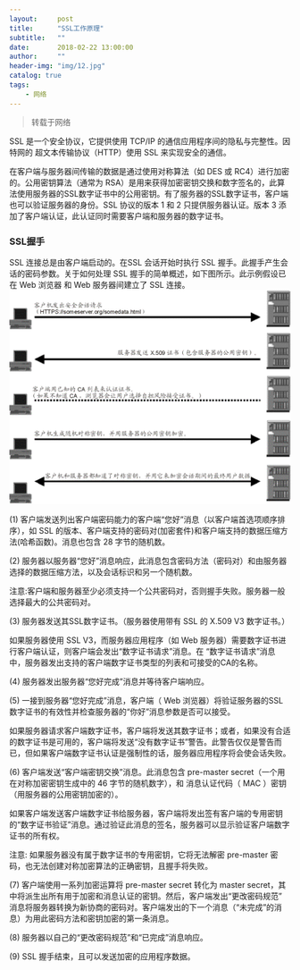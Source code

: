 ```yaml
---
layout:     post
title:      "SSL工作原理"
subtitle:   ""
date:       2018-02-22 13:00:00
author:     ""
header-img: "img/12.jpg"
catalog: true
tags:
    - 网络
---
```

>转载于网络

SSL 是一个安全协议，它提供使用 TCP/IP 的通信应用程序间的隐私与完整性。因特网的 超文本传输协议（HTTP）使用 SSL 来实现安全的通信。

在客户端与服务器间传输的数据是通过使用对称算法（如 DES 或 RC4）进行加密的。公用密钥算法（通常为 RSA）是用来获得加密密钥交换和数字签名的，此算法使用服务器的SSL数字证书中的公用密钥。有了服务器的SSL数字证书，客户端也可以验证服务器的身份。SSL 协议的版本 1 和 2 只提供服务器认证。版本 3 添加了客户端认证，此认证同时需要客户端和服务器的数字证书。

### SSL握手


SSL 连接总是由客户端启动的。在SSL 会话开始时执行 SSL 握手。此握手产生会话的密码参数。关于如何处理 SSL 握手的简单概述，如下图所示。此示例假设已在 Web 浏览器 和 Web 服务器间建立了 SSL 连接。
<img src="/img/articleImg/ssl.gif">

(1) 客户端发送列出客户端密码能力的客户端“您好”消息（以客户端首选项顺序排序），如 SSL 的版本、客户端支持的密码对(加密套件)和客户端支持的数据压缩方法(哈希函数)。消息也包含 28 字节的随机数。

(2) 服务器以服务器“您好”消息响应，此消息包含密码方法（密码对）和由服务器选择的数据压缩方法，以及会话标识和另一个随机数。

注意:客户端和服务器至少必须支持一个公共密码对，否则握手失败。服务器一般选择最大的公共密码对。

(3) 服务器发送其SSL数字证书。（服务器使用带有 SSL 的 X.509 V3 数字证书。）

如果服务器使用 SSL V3，而服务器应用程序（如 Web 服务器）需要数字证书进行客户端认证，则客户端会发出“数字证书请求”消息。在 “数字证书请求”消息中，服务器发出支持的客户端数字证书类型的列表和可接受的CA的名称。

(4) 服务器发出服务器“您好完成”消息并等待客户端响应。

(5) 一接到服务器“您好完成”消息，客户端（ Web 浏览器）将验证服务器的SSL数字证书的有效性并检查服务器的“你好”消息参数是否可以接受。

如果服务器请求客户端数字证书，客户端将发送其数字证书；或者，如果没有合适的数字证书是可用的，客户端将发送“没有数字证书”警告。此警告仅仅是警告而已，但如果客户端数字证书认证是强制性的话，服务器应用程序将会使会话失败。

(6) 客户端发送“客户端密钥交换”消息。此消息包含 pre-master secret（一个用在对称加密密钥生成中的 46 字节的随机数字），和 消息认证代码（ MAC ）密钥（用服务器的公用密钥加密的）。

如果客户端发送客户端数字证书给服务器，客户端将发出签有客户端的专用密钥的“数字证书验证”消息。通过验证此消息的签名，服务器可以显示验证客户端数字证书的所有权。

注意: 如果服务器没有属于数字证书的专用密钥，它将无法解密 pre-master 密码，也无法创建对称加密算法的正确密钥，且握手将失败。

(7) 客户端使用一系列加密运算将 pre-master secret 转化为 master secret，其中将派生出所有用于加密和消息认证的密钥。然后，客户端发出“更改密码规范” 消息将服务器转换为新协商的密码对。客户端发出的下一个消息（“未完成”的消息）为用此密码方法和密钥加密的第一条消息。

(8) 服务器以自己的“更改密码规范”和“已完成”消息响应。

(9) SSL 握手结束，且可以发送加密的应用程序数据。